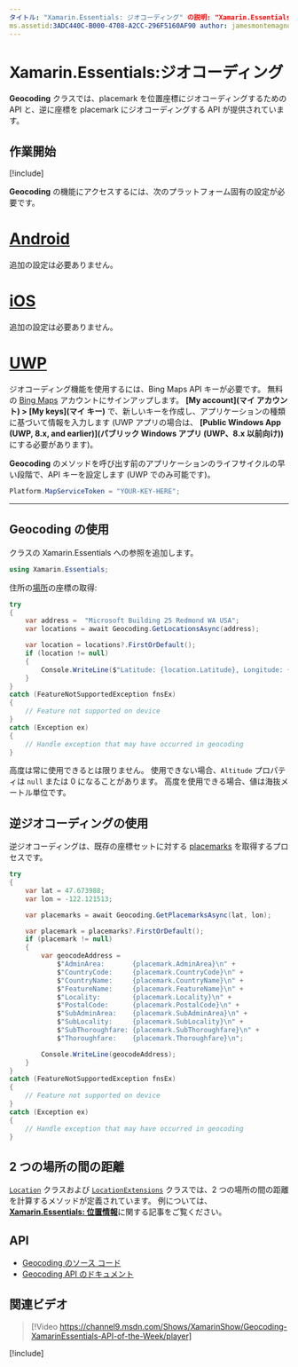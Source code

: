 ```yaml
---
タイトル: "Xamarin.Essentials: ジオコーディング" の説明: "Xamarin.Essentials の Geocoding クラスでは、placemark を位置座標にジオコーディングするための API と、逆に座標を placemark にジオコーディングする API が両方とも提供されています。"
ms.assetid:3ADC440C-B000-4708-A2CC-296F5160AF90 author: jamesmontemagno ms.author: jamont ms.date:05/28/2019 ms.custom: video no-loc: [Xamarin.Forms, Xamarin.Essentials]
---
```


# <a name="xamarinessentials-geocoding"></a>Xamarin.Essentials:ジオコーディング

**Geocoding** クラスでは、placemark を位置座標にジオコーディングするための API と、逆に座標を placemark にジオコーディングする API が提供されています。

## <a name="get-started"></a>作業開始

[!include[](~/essentials/includes/get-started.md)]

**Geocoding** の機能にアクセスするには、次のプラットフォーム固有の設定が必要です。

# <a name="android"></a>[Android](#tab/android)

追加の設定は必要ありません。

# <a name="ios"></a>[iOS](#tab/ios)

追加の設定は必要ありません。

# <a name="uwp"></a>[UWP](#tab/uwp)

ジオコーディング機能を使用するには、Bing Maps API キーが必要です。 無料の [Bing Maps](https://www.bingmapsportal.com/) アカウントにサインアップします。 **[My account]\(マイ アカウント\) > [My keys]\(マイ キー\)** で、新しいキーを作成し、アプリケーションの種類に基づいて情報を入力します (UWP アプリの場合は、 **[Public Windows App (UWP, 8.x, and earlier)]\(パブリック Windows アプリ (UWP、8.x 以前向け)\)** にする必要があります)。

**Geocoding** のメソッドを呼び出す前のアプリケーションのライフサイクルの早い段階で、API キーを設定します (UWP でのみ可能です)。

```csharp
Platform.MapServiceToken = "YOUR-KEY-HERE";
```

-----

## <a name="using-geocoding"></a>Geocoding の使用

クラスの Xamarin.Essentials への参照を追加します。

```csharp
using Xamarin.Essentials;
```

住所の[場所](xref:Xamarin.Essentials.Location)の座標の取得:

```csharp
try
{
    var address =  "Microsoft Building 25 Redmond WA USA";
    var locations = await Geocoding.GetLocationsAsync(address);

    var location = locations?.FirstOrDefault();
    if (location != null)
    {
        Console.WriteLine($"Latitude: {location.Latitude}, Longitude: {location.Longitude}, Altitude: {location.Altitude}");
    }
}
catch (FeatureNotSupportedException fnsEx)
{
    // Feature not supported on device
}
catch (Exception ex)
{
    // Handle exception that may have occurred in geocoding
}
```

高度は常に使用できるとは限りません。 使用できない場合、`Altitude` プロパティは `null` または 0 になることがあります。 高度を使用できる場合、値は海抜メートル単位です。

## <a name="using-reverse-geocoding"></a>逆ジオコーディングの使用

逆ジオコーディングは、既存の座標セットに対する [placemarks](xref:Xamarin.Essentials.Placemark) を取得するプロセスです。

```csharp
try
{
    var lat = 47.673988;
    var lon = -122.121513;

    var placemarks = await Geocoding.GetPlacemarksAsync(lat, lon);

    var placemark = placemarks?.FirstOrDefault();
    if (placemark != null)
    {
        var geocodeAddress =
            $"AdminArea:       {placemark.AdminArea}\n" +
            $"CountryCode:     {placemark.CountryCode}\n" +
            $"CountryName:     {placemark.CountryName}\n" +
            $"FeatureName:     {placemark.FeatureName}\n" +
            $"Locality:        {placemark.Locality}\n" +
            $"PostalCode:      {placemark.PostalCode}\n" +
            $"SubAdminArea:    {placemark.SubAdminArea}\n" +
            $"SubLocality:     {placemark.SubLocality}\n" +
            $"SubThoroughfare: {placemark.SubThoroughfare}\n" +
            $"Thoroughfare:    {placemark.Thoroughfare}\n";

        Console.WriteLine(geocodeAddress);
    }
}
catch (FeatureNotSupportedException fnsEx)
{
    // Feature not supported on device
}
catch (Exception ex)
{
    // Handle exception that may have occurred in geocoding
}
```

## <a name="distance-between-two-locations"></a>2 つの場所の間の距離

[`Location`](xref:Xamarin.Essentials.Location) クラスおよび [`LocationExtensions`](xref:Xamarin.Essentials.LocationExtensions) クラスでは、2 つの場所の間の距離を計算するメソッドが定義されています。 例については、[ **Xamarin.Essentials: 位置情報**](geolocation.md#calculate-distance)に関する記事をご覧ください。

## <a name="api"></a>API

- [Geocoding のソース コード](https://github.com/xamarin/Essentials/tree/master/Xamarin.Essentials/Geocoding)
- [Geocoding API のドキュメント](xref:Xamarin.Essentials.Geocoding)

## <a name="related-video"></a>関連ビデオ

> [!Video https://channel9.msdn.com/Shows/XamarinShow/Geocoding-XamarinEssentials-API-of-the-Week/player]

[!include[](~/essentials/includes/xamarin-show-essentials.md)]
